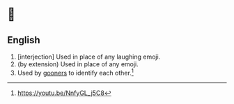 # 🚡
## English

1. [interjection] Used in place of any laughing emoji.
2. (by extension) Used in place of any emoji.
3. Used by [gooners](goon.md) to identify each other.[^1]

[^1]: <https://youtu.be/NnfyGL_j5C8>
